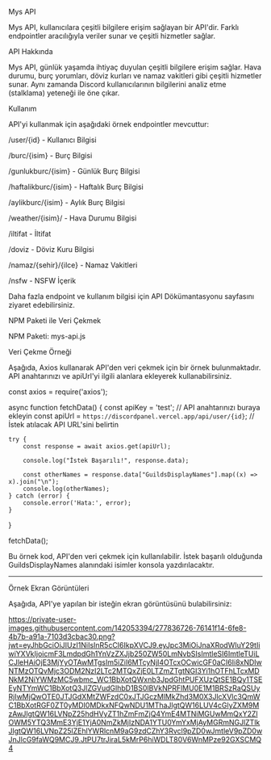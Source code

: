 Mys API

Mys API, kullanıcılara çeşitli bilgilere erişim sağlayan bir API'dir. Farklı endpointler aracılığıyla veriler sunar ve çeşitli hizmetler sağlar.

API Hakkında

Mys API, günlük yaşamda ihtiyaç duyulan çeşitli bilgilere erişim sağlar. Hava durumu, burç yorumları, döviz kurları ve namaz vakitleri gibi çeşitli hizmetler sunar. Aynı zamanda Discord kullanıcılarının bilgilerini analiz etme (stalklama) yeteneği ile öne çıkar.

Kullanım

API'yi kullanmak için aşağıdaki örnek endpointler mevcuttur:

/user/{id} - Kullanıcı Bilgisi

/burc/{isim} - Burç Bilgisi

/gunlukburc/{isim} - Günlük Burç Bilgisi

/haftalikburc/{isim} - Haftalık Burç Bilgisi

/aylikburc/{isim} - Aylık Burç Bilgisi

/weather/{isim}/ - Hava Durumu Bilgisi

/iltifat - İltifat

/doviz - Döviz Kuru Bilgisi

/namaz/{sehir}/{ilce} - Namaz Vakitleri

/nsfw - NSFW İçerik


Daha fazla endpoint ve kullanım bilgisi için API Dökümantasyonu sayfasını ziyaret edebilirsiniz.

NPM Paketi ile Veri Çekmek

NPM Paketi: mys-api.js

Veri Çekme Örneği

Aşağıda, Axios kullanarak API'den veri çekmek için bir örnek bulunmaktadır. API anahtarınızı ve apiUrl'yi ilgili alanlara ekleyerek kullanabilirsiniz.

const axios = require('axios');

async function fetchData() {
    const apiKey = 'test'; // API anahtarınızı buraya ekleyin
    const apiUrl = `https://discordpanel.vercel.app/api/user/{id}`; // İstek atılacak API URL'sini belirtin
    
    try {
        const response = await axios.get(apiUrl);
        
        console.log("İstek Başarılı!", response.data);

        const otherNames = response.data["GuildsDisplayNames"].map((x) => x).join("\n");
        console.log(otherNames);
    } catch (error) {
        console.error('Hata:', error);
    }
}

fetchData();

Bu örnek kod, API'den veri çekmek için kullanılabilir. İstek başarılı olduğunda GuildsDisplayNames alanındaki isimler konsola yazdırılacaktır.


---

Örnek Ekran Görüntüleri

Aşağıda, API'ye yapılan bir isteğin ekran görüntüsünü bulabilirsiniz:

https://private-user-images.githubusercontent.com/142053394/277836726-76141f14-6fe8-4b7b-a91a-7103d3cbac30.png?jwt=eyJhbGciOiJIUzI1NiIsInR5cCI6IkpXVCJ9.eyJpc3MiOiJnaXRodWIuY29tIiwiYXVkIjoicmF3LmdpdGh1YnVzZXJjb250ZW50LmNvbSIsImtleSI6ImtleTUiLCJleHAiOjE3MjYyOTAwMTgsIm5iZiI6MTcyNjI4OTcxOCwicGF0aCI6Ii8xNDIwNTMzOTQvMjc3ODM2NzI2LTc2MTQxZjE0LTZmZTgtNGI3Yi1hOTFhLTcxMDNkM2NiYWMzMC5wbmc_WC1BbXotQWxnb3JpdGhtPUFXUzQtSE1BQy1TSEEyNTYmWC1BbXotQ3JlZGVudGlhbD1BS0lBVkNPRFlMU0E1M1BRSzRaQSUyRjIwMjQwOTE0JTJGdXMtZWFzdC0xJTJGczMlMkZhd3M0X3JlcXVlc3QmWC1BbXotRGF0ZT0yMDI0MDkxNFQwNDU1MThaJlgtQW16LUV4cGlyZXM9MzAwJlgtQW16LVNpZ25hdHVyZT1hZmFmZjQ4YmE4MTNiMGUwMmQxY2ZlOWM5YTQ3MmE3YjE1YjA0NmZkMjIzNDA1YTU0YmYxMjAyMGRmNGJlZTlkJlgtQW16LVNpZ25lZEhlYWRlcnM9aG9zdCZhY3Rvcl9pZD0wJmtleV9pZD0wJnJlcG9faWQ9MCJ9.JtPU7trJiraL5kMrP6hiWDLT80V6WnMPze92GXSCMQ4
